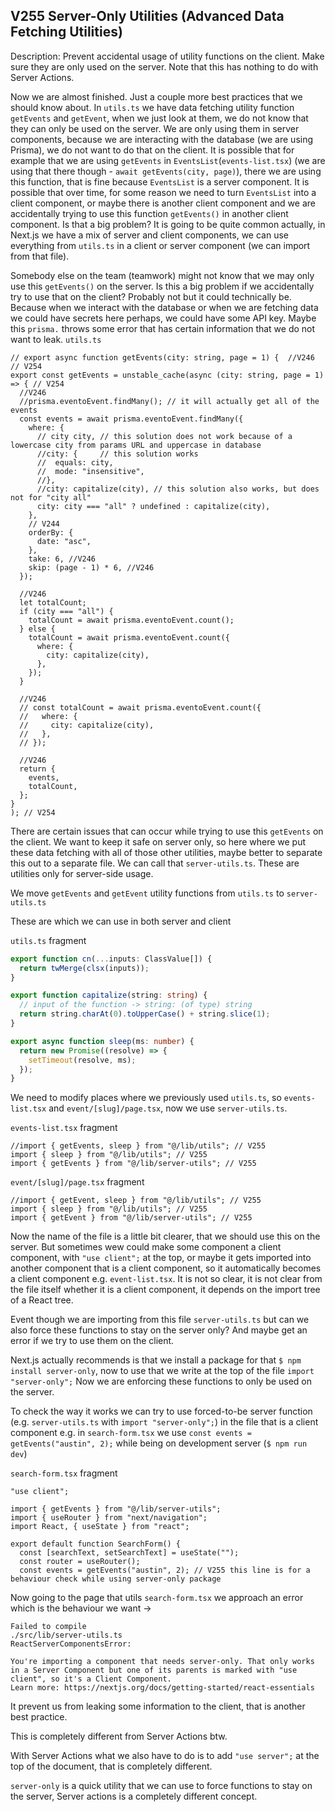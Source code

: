 ## V255 Server-Only Utilities (Advanced Data Fetching Utilities)
Description: Prevent accidental usage of utility functions on the client. Make sure they are only used on the server. Note that this has nothing to do with Server Actions.


Now we are almost finished. Just a couple more best practices that we should know about.
In `utils.ts` we have data fetching utility function `getEvents` and `getEvent`, when we just look at them, we do not know that they can only be used on the server. We are only using them in server components, because we are interacting with the database (we are using Prisma), we do not want to do that on the client. It is possible that for example that we are using `getEvents` in `EventsList`(`events-list.tsx`) (we are using that there though - `await getEvents(city, page)`), there we are using this function, that is fine because `EventsList` is a server component. It is possible that over time, for some reason we need to turn `EventsList` into a client component, or maybe there is another client component and we are accidentally trying to use this function `getEvents()` in another client component. Is that a big problem? It is going to be quite common actually, in Next.js we have a mix of server and client components, we can use everything from `utils.ts` in a client or server component (we can import from that file). 

Somebody else on the team (teamwork) might not know that we may only use this `getEvents()` on the server. Is this a big problem if we accidentally try to use that on the client? Probably not but it could technically be. Because when we interact with the database or when we are fetching data we could have secrets here perhaps, we could have some API key. Maybe this `prisma.` throws some error that has certain information that we do not want to leak.
`utils.ts`
```tsx
// export async function getEvents(city: string, page = 1) {  //V246 // V254 
export const getEvents = unstable_cache(async (city: string, page = 1) => { // V254
  //V246
  //prisma.eventoEvent.findMany(); // it will actually get all of the events
  const events = await prisma.eventoEvent.findMany({
    where: {
      // city city, // this solution does not work because of a lowercase city from params URL and uppercase in database
      //city: {     // this solution works
      //  equals: city,
      //  mode: "insensitive",
      //},
      //city: capitalize(city), // this solution also works, but does not for "city all"
      city: city === "all" ? undefined : capitalize(city),
    },
    // V244
    orderBy: {
      date: "asc",
    },
    take: 6, //V246
    skip: (page - 1) * 6, //V246
  });

  //V246
  let totalCount;
  if (city === "all") {
    totalCount = await prisma.eventoEvent.count();
  } else {
    totalCount = await prisma.eventoEvent.count({
      where: {
        city: capitalize(city),
      },
    });
  }

  //V246
  // const totalCount = await prisma.eventoEvent.count({
  //   where: {
  //     city: capitalize(city),
  //   },
  // });

  //V246
  return {
    events,
    totalCount,
  };
}
); // V254
```


 There are certain issues that can occur while trying to use this `getEvents` on the client. We want to keep it safe on server only, so here where we put these data fetching with all of those other utilities, maybe better to separate this out to a separate file. We can call that `server-utils.ts`. These are utilities only for server-side usage.

We move `getEvents` and `getEvent` utility functions from `utils.ts` to `server-utils.ts`

These are which we can use in both server and client

`utils.ts` fragment
```ts
export function cn(...inputs: ClassValue[]) {
  return twMerge(clsx(inputs));
}

export function capitalize(string: string) {
  // input of the function -> string: (of type) string
  return string.charAt(0).toUpperCase() + string.slice(1);
}

export async function sleep(ms: number) {
  return new Promise((resolve) => {
    setTimeout(resolve, ms);
  });
}
```

We need to  modify places where we previously used `utils.ts`, so `events-list.tsx` and `event/[slug]/page.tsx`, now we use `server-utils.ts`. 

`events-list.tsx` fragment
```tsx
//import { getEvents, sleep } from "@/lib/utils"; // V255
import { sleep } from "@/lib/utils"; // V255
import { getEvents } from "@/lib/server-utils"; // V255
```

`event/[slug]/page.tsx` fragment
```tsx
//import { getEvent, sleep } from "@/lib/utils"; // V255
import { sleep } from "@/lib/utils"; // V255
import { getEvent } from "@/lib/server-utils"; // V255
```


Now the name of the file is a little bit clearer, that we should use this on the server. 
But sometimes wew could make some component a client component, with `"use client";` at the top, or maybe it gets imported into another component that is a client component, so it automatically becomes a client component e.g. `event-list.tsx`. It is not so clear, it is not clear from the file itself whether it is a client component, it depends on the import tree of a React tree. 

Event though we are importing from this file `server-utils.ts` but can we also force these functions to stay on the server only? And maybe get an error if we try to use them on the client. 

Next.js actually recommends is that we install a package for that `$ npm install server-only`, now to use that we write at the top of the file `import "server-only";`
Now we are enforcing these functions to only be used on the server.

To check the way it works we can try to use forced-to-be server function (e.g. `server-utils.ts` with `import "server-only";`) in the file that is a client component e.g. 
in `search-form.tsx` we use `const events = getEvents("austin", 2);` while being on development server (`$ npm run dev`)

`search-form.tsx` fragment
```tsx
"use client";

import { getEvents } from "@/lib/server-utils";
import { useRouter } from "next/navigation";
import React, { useState } from "react";

export default function SearchForm() {
  const [searchText, setSearchText] = useState("");
  const router = useRouter();
  const events = getEvents("austin", 2); // V255 this line is for a behaviour check while using server-only package

```

Now going to the page that utils `search-form.tsx` we approach an error which is the behaviour we want ->

```
Failed to compile
./src/lib/server-utils.ts
ReactServerComponentsError:

You're importing a component that needs server-only. That only works in a Server Component but one of its parents is marked with "use client", so it's a Client Component.
Learn more: https://nextjs.org/docs/getting-started/react-essentials

```

It prevent us from leaking some information to the client, that is another best practice.

This is completely different from Server Actions btw.

With Server Actions what we also have to do is to add `"use server";` at the top of the document, that is completely different.

`server-only` is a quick utility that we can use to force functions to stay on the server, Server actions is a completely different concept.
